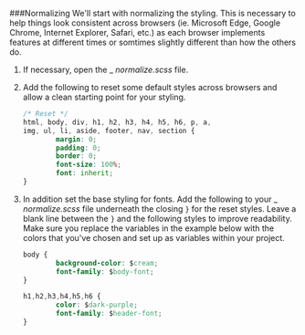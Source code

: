 ###Normalizing
We'll start with normalizing the styling.  This is necessary to help things look consistent across browsers (ie. Microsoft Edge, Google Chrome, Internet Explorer, Safari, etc.) as each browser implements features at different times or somtimes slightly different than how the others do.  

1. If necessary, open the _ _normalize.scss_ file. 
    
2. Add the following to reset some default styles across browsers and allow a clean starting point for your styling.
    
    ```css
    /* Reset */
    html, body, div, h1, h2, h3, h4, h5, h6, p, a,
    img, ul, li, aside, footer, nav, section {
            margin: 0;
            padding: 0;
            border: 0;
            font-size: 100%;
            font: inherit;
    }
    ```
    
3. In addition set the base styling for fonts. Add the following to your _ _normalize.scss_ file underneath the closing `}` for the reset styles.  Leave a blank line between the `}` and the following styles to improve readability. Make sure you replace the variables in the example below with the colors that you've chosen and set up as variables within your project.
    
    ```css
    body {
            background-color: $cream;
            font-family: $body-font;
    }

    h1,h2,h3,h4,h5,h6 {
            color: $dark-purple;
            font-family: $header-font;
    }
    ```

